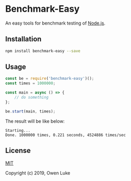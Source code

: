 
# Benchmark-Easy

An easy tools for benchmark testing of [Node.js](https://nodejs.org).

## Installation

```sh
npm install benchmark-easy --save
```

## Usage

```js
const be = require('benchmark-easy')();
const times = 1000000;

const main = async () => {
    // do something
};

be.start(main, times);
```

The result will be like below:
```
Starting...
Done. 1000000 times, 0.221 seconds, 4524886 times/sec
```

## License

[MIT](LICENSE)

Copyright (c) 2019, Owen Luke
